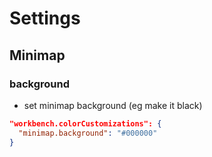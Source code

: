 # Settings

## Minimap

### background

- set minimap background (eg make it black)
```json
"workbench.colorCustomizations": {
  "minimap.background": "#000000"
}
```

